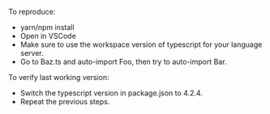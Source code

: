 To reproduce: 
- yarn/npm install
- Open in VSCode
- Make sure to use the workspace version of typescript for your language server.
- Go to Baz.ts and auto-import Foo, then try to auto-import Bar.

To verify last working version:
- Switch the typescript version in package.json to 4.2.4.
- Repeat the previous steps.
